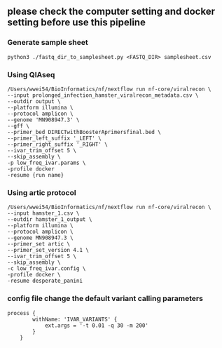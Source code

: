 ## please check the computer setting and docker setting before use this pipeline

### Generate sample sheet 
```
python3 ./fastq_dir_to_samplesheet.py <FASTQ_DIR> samplesheet.csv
```
### Using QIAseq
```
/Users/wwei54/BioInformatics/nf/nextflow run nf-core/viralrecon \
--input prolonged_infection_hamster_viralrecon_metadata.csv \
--outdir output \
--platform illumina \
--protocol amplicon \
--genome 'MN908947.3' \
--gff \
--primer_bed DIRECTwithBoosterAprimersfinal.bed \
--primer_left_suffix '_LEFT' \
--primer_right_suffix '_RIGHT' \
--ivar_trim_offset 5 \
--skip_assembly \
-p low_freq_ivar.params \
-profile docker 
-resume {run name}
```

### Using artic protocol
```
/Users/wwei54/BioInformatics/nf/nextflow run nf-core/viralrecon \
--input hamster_1.csv \
--outdir hamster_1_output \
--platform illumina \
--protocol amplicon \
--genome MN908947.3 \ 
--primer_set artic \
--primer_set_version 4.1 \
--ivar_trim_offset 5 \
--skip_assembly \
-c low_freq_ivar.config \
-profile docker \
-resume desperate_panini 
```
### config file change the default variant calling parameters
```
process {
        withName: 'IVAR_VARIANTS' {
            ext.args = '-t 0.01 -q 30 -m 200'
        }
    }
```
